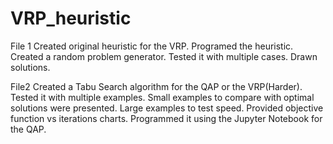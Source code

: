 # VRP_heuristic

File 1 
Created original heuristic for the VRP.
Programed the heuristic.
Created a random problem generator.
Tested it with multiple cases.
Drawn solutions.

File2 
Created a Tabu Search algorithm for the QAP or the VRP(Harder).
Tested it with multiple examples.
Small examples to compare with optimal solutions were presented.
Large examples to test speed.
Provided objective function vs iterations charts.
Programmed it using the Jupyter Notebook for the QAP.
